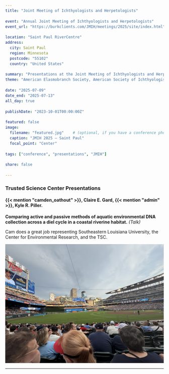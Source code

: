 ```yaml
---
title: "Joint Meeting of Ichthyologists and Herpetologists"

event: "Annual Joint Meeting of Ichthyologists and Herpetologists"
event_url: "https://burkclients.com/JMIH/meetings/2025/site/index.html"

location: "Saint Paul RiverCentre"
address:
  city: Saint Paul
  region: Minnesota
  postcode: "55102"
  country: "United States"

summary: "Presentations at the Joint Meeting of Ichthyologists and Herpetologists"
theme: "American Elasmobranch Society, American Society of Ichthyologists and Herpetologists, Herpetologists' League, Society for the Study of Amphibians and Reptiles"

date: "2025-07-09"
date_end: "2025-07-13"
all_day: true

publishDate: "2023-10-01T00:00:00Z"

featured: false
image:
  filename: "featured.jpg"    # (optional, if you have a conference photo in assets/media/)
  caption: "JMIH 2025 — Saint Paul"
  focal_point: "Center"

tags: ["conference", "presentations", "JMIH"]

share: false

---
```


### Trusted Science Center Presentations

#### {{< mention "camden_oathout" >}}, Claire E. Gard, {{< mention "admin" >}},  Kyle R. Piller.  
**Comparing active and passive methods of aquatic environmental DNA collection across a diel cycle in a coastal riverine habitat.** *(Talk)*  

Cam does a great job representing Southeastern Louisiana University, the Center for Environmental Research, and the TSC.

![The Twins](twins.jpg "Minnesota Twins Baseball Game")

---
